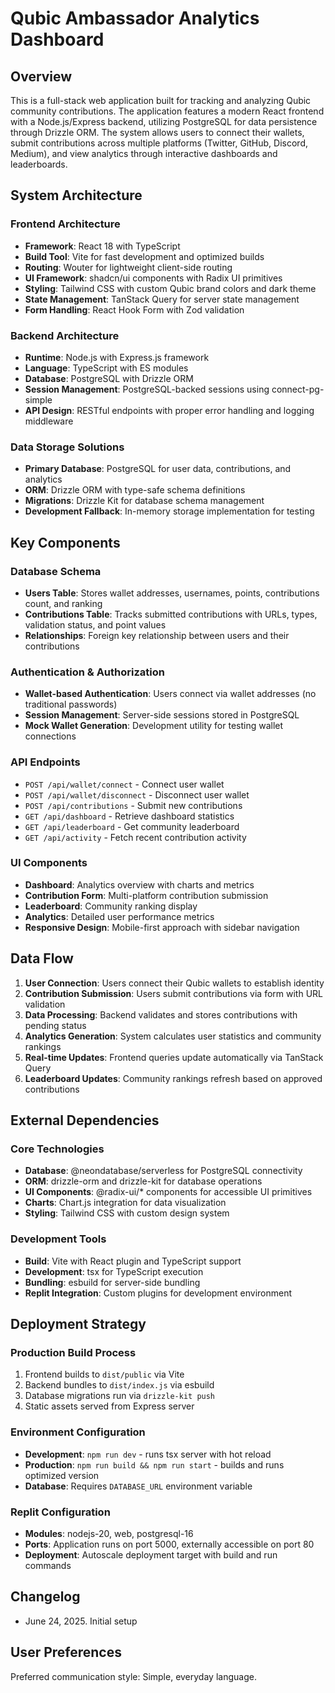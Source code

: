 # Qubic Ambassador Analytics Dashboard

## Overview

This is a full-stack web application built for tracking and analyzing Qubic community contributions. The application features a modern React frontend with a Node.js/Express backend, utilizing PostgreSQL for data persistence through Drizzle ORM. The system allows users to connect their wallets, submit contributions across multiple platforms (Twitter, GitHub, Discord, Medium), and view analytics through interactive dashboards and leaderboards.

## System Architecture

### Frontend Architecture
- **Framework**: React 18 with TypeScript
- **Build Tool**: Vite for fast development and optimized builds
- **Routing**: Wouter for lightweight client-side routing
- **UI Framework**: shadcn/ui components with Radix UI primitives
- **Styling**: Tailwind CSS with custom Qubic brand colors and dark theme
- **State Management**: TanStack Query for server state management
- **Form Handling**: React Hook Form with Zod validation

### Backend Architecture
- **Runtime**: Node.js with Express.js framework
- **Language**: TypeScript with ES modules
- **Database**: PostgreSQL with Drizzle ORM
- **Session Management**: PostgreSQL-backed sessions using connect-pg-simple
- **API Design**: RESTful endpoints with proper error handling and logging middleware

### Data Storage Solutions
- **Primary Database**: PostgreSQL for user data, contributions, and analytics
- **ORM**: Drizzle ORM with type-safe schema definitions
- **Migrations**: Drizzle Kit for database schema management
- **Development Fallback**: In-memory storage implementation for testing

## Key Components

### Database Schema
- **Users Table**: Stores wallet addresses, usernames, points, contributions count, and ranking
- **Contributions Table**: Tracks submitted contributions with URLs, types, validation status, and point values
- **Relationships**: Foreign key relationship between users and their contributions

### Authentication & Authorization
- **Wallet-based Authentication**: Users connect via wallet addresses (no traditional passwords)
- **Session Management**: Server-side sessions stored in PostgreSQL
- **Mock Wallet Generation**: Development utility for testing wallet connections

### API Endpoints
- `POST /api/wallet/connect` - Connect user wallet
- `POST /api/wallet/disconnect` - Disconnect user wallet
- `POST /api/contributions` - Submit new contributions
- `GET /api/dashboard` - Retrieve dashboard statistics
- `GET /api/leaderboard` - Get community leaderboard
- `GET /api/activity` - Fetch recent contribution activity

### UI Components
- **Dashboard**: Analytics overview with charts and metrics
- **Contribution Form**: Multi-platform contribution submission
- **Leaderboard**: Community ranking display
- **Analytics**: Detailed user performance metrics
- **Responsive Design**: Mobile-first approach with sidebar navigation

## Data Flow

1. **User Connection**: Users connect their Qubic wallets to establish identity
2. **Contribution Submission**: Users submit contributions via form with URL validation
3. **Data Processing**: Backend validates and stores contributions with pending status
4. **Analytics Generation**: System calculates user statistics and community rankings
5. **Real-time Updates**: Frontend queries update automatically via TanStack Query
6. **Leaderboard Updates**: Community rankings refresh based on approved contributions

## External Dependencies

### Core Technologies
- **Database**: @neondatabase/serverless for PostgreSQL connectivity
- **ORM**: drizzle-orm and drizzle-kit for database operations
- **UI Components**: @radix-ui/* components for accessible UI primitives
- **Charts**: Chart.js integration for data visualization
- **Styling**: Tailwind CSS with custom design system

### Development Tools
- **Build**: Vite with React plugin and TypeScript support
- **Development**: tsx for TypeScript execution
- **Bundling**: esbuild for server-side bundling
- **Replit Integration**: Custom plugins for development environment

## Deployment Strategy

### Production Build Process
1. Frontend builds to `dist/public` via Vite
2. Backend bundles to `dist/index.js` via esbuild
3. Database migrations run via `drizzle-kit push`
4. Static assets served from Express server

### Environment Configuration
- **Development**: `npm run dev` - runs tsx server with hot reload
- **Production**: `npm run build && npm run start` - builds and runs optimized version
- **Database**: Requires `DATABASE_URL` environment variable

### Replit Configuration
- **Modules**: nodejs-20, web, postgresql-16
- **Ports**: Application runs on port 5000, externally accessible on port 80
- **Deployment**: Autoscale deployment target with build and run commands

## Changelog
- June 24, 2025. Initial setup

## User Preferences

Preferred communication style: Simple, everyday language.